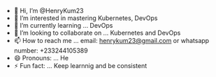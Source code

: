 - 👋 Hi, I’m @HenryKum23
- 👀 I’m interested in mastering Kubernetes, DevOps
- 🌱 I’m currently learning ... DevOps
- 💞️ I’m looking to collaborate on ... Kubernetes and DevOps
- 📫 How to reach me ... email: henrykum23@gmail.com or whatsapp number: +233244105389
- 😄 Pronouns: ... He
- ⚡ Fun fact: ... Keep learnnig and be consistent

<!---
HenryKum23/HenryKum23 is a ✨ special ✨ repository because its `README.md` (this file) appears on your GitHub profile.
You can click the Preview link to take a look at your changes.
--->
